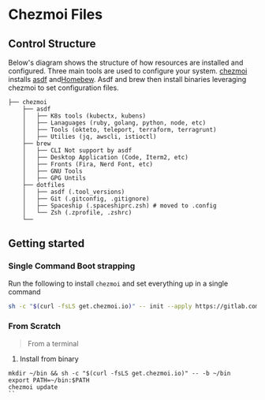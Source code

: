 # Chezmoi Files

## Control Structure
Below's diagram shows the structure of how resources are installed and configured. Three main tools are used to configure your system. [chezmoi](https://www.chezmoi.io/) installs [asdf](https://asdf-vm.com/) and[Homebew](https://brew.sh/). Asdf and brew then install binaries leveraging chezmoi to set configuration files.

```
├── chezmoi
    ├── asdf
    │   ├── K8s tools (kubectx, kubens)
    │   ├── Lanaguages (ruby, golang, python, node, etc)
    │   ├── Tools (okteto, teleport, terraform, terragrunt)    
    │   ├── Utilies (jq, awscli, istioctl)
    ├── brew
    │   ├── CLI Not support by asdf
    │   ├── Desktop Application (Code, Iterm2, etc)
    │   ├── Fronts (Fira, Nerd Font, etc)
    │   ├── GNU Tools
    │   ├── GPG Untils
    ├── dotfiles
    │   ├── asdf (.tool_versions)
    │   ├── Git (.gitconfig, .gitignore)
    │   ├── Spaceship (.spaceshiprc.zsh) # moved to .config
    │   └── Zsh (.zprofile, .zshrc)
    └──
```

## Getting started

### Single Command Boot strapping
Run the following to install `chezmoi` and set everything up in a single command
```bash
sh -c "$(curl -fsLS get.chezmoi.io)" -- init --apply https://gitlab.com/jeffs-public/chezmoi-files
```

### From Scratch
> From a terminal

1. Install from binary
```
mkdir ~/bin && sh -c "$(curl -fsLS get.chezmoi.io)" -- -b ~/bin
export PATH=~/bin:$PATH
chezmoi update
``
